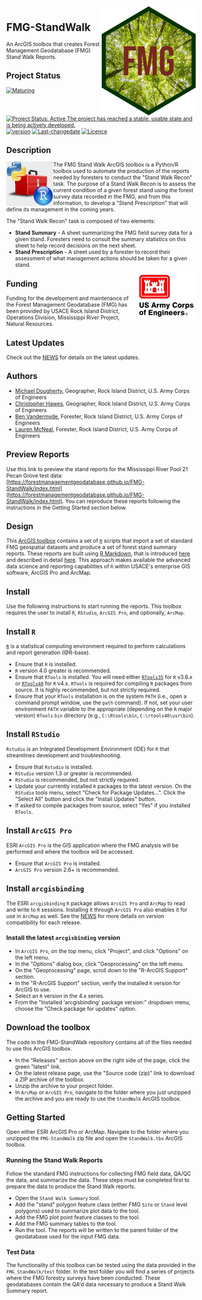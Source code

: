 <img src="docs/images/FMG-hex_3.png" width=250 align="right" />

# FMG-StandWalk 
An ArcGIS toolbox that creates Forest Management Geodatabase (FMG) Stand Walk Reports. 

## Project Status
[![Maturing](https://img.shields.io/badge/lifecycle-maturing-blue.svg)](https://www.tidyverse.org/lifecycle)
[![Project Status: Active The project has reached a stable, usable state and is being actively developed.](https://www.repostatus.org/badges/latest/active.svg)](https://www.repostatus.org/#active)
[![version](https://img.shields.io/badge/Version-0.1.7-orange.svg?style=flat-square)](commits/master)
[![Last-changedate](https://img.shields.io/badge/last%20change-2022--01--20-yellowgreen.svg)](/commits/master)
[![Licence](https://img.shields.io/badge/licence-CC0-blue.svg)](http://choosealicense.com/licenses/cc0-1.0/)

## Description

<img src="docs/images/python_r_toolbox.png" width=125 align="left"  />

The FMG Stand Walk ArcGIS toolbox is a Python/R toolbox used to automate the production of the reports needed by foresters to conduct the "Stand Walk Recon" task. The purpose of a Stand Walk Recon is to assess the current condition of a given forest stand using the forest survey data recorded in the FMG, and from this information, to develop a "Stand Prescription" that will define its management in the coming years. 

The "Stand Walk Recon" task is composed of two elements:

* **Stand Summary** - A sheet summarizing the FMG field survey data for a given stand. Foresters need to consult the summary statistics on this sheet to help record decisions on the next sheet. 
* **Stand Prescription** - A sheet used by a forester to record their assessment of what management actions should be taken for a given stand. 


<img src="docs/images/HDQLO-03_h120.jpg" align="right" />

## Funding
Funding for the development and maintenance of the Forest Management Geodatabase (FMG) has been provided by USACE Rock Island District, Operations Division, Mississippi River Project, Natural Resources. 

## Latest Updates
Check out the [NEWS](NEWS.md) for details on the latest updates. 

## Authors
* [Michael Dougherty](mailto:Michael.P.Dougherty@usace.army.mil), Geographer, Rock Island District, U.S. Army Corps of Engineers
* [Christopher Hawes](mailto:Christopher.C.Hawes@usace.army.mil), Geographer, Rock Island District, U.S. Army Corps of Engineers
* [Ben Vandermyde](mailto:Benjamin.J.Vandermyde@usace.army.mil), Forester, Rock Island District, U.S. Army Corps of Engineers
* [Lauren McNeal](mailto:Lauren.J.McNeal@usace.army.mil), Forester, Rock Island District, U.S. Army Corps of Engineers

## Preview Reports
Use this link to preview the stand reports for the Mississippi River Pool 21 Pecan Grove test data:
[https://forestmanagementgeodatabase.github.io/FMG-StandWalk/index.html](https://forestmanagementgeodatabase.github.io/FMG-StandWalk/index.html). You can reproduce these reports following the instructions in the Getting Started section below. 

## Design
This [ArcGIS toolbox](https://pro.arcgis.com/en/pro-app/help/analysis/geoprocessing/basics/use-a-custom-geoprocessing-tool.htm) contains a set of [`R`](https://cran.r-project.org/) scripts that import a set of standard FMG geospatial datasets and produce a set of forest stand summary reports. These reports are built using [R Markdown](https://rmarkdown.rstudio.com/), that is introduced [here](https://rmarkdown.rstudio.com/developer_parameterized_reports.html%23parameter_types%2F) and described in detail [here](https://bookdown.org/yihui/rmarkdown/parameterized-reports.html). This approach makes available the advanced data science and reporting capabilities of `R` within USACE's enterprise GIS software, ArcGIS Pro and ArcMap. 

## Install
Use the following instructions to start running the reports. This toolbox requires the user to install `R`, `RStudio`, `ArcGIS Pro`, and optionally, `ArcMap`.  

## Install `R`
[`R`](https://cran.r-project.org/) is a statistical computing environment required to perform calculations and report generation (@R-base).   
* Ensure that `R` is installed. 
* `R` version 4.0 greater is recommended. 
* Ensure that `RTools` is installed. You will need either  [`RTools35`](https://cran.r-project.org/bin/windows/Rtools/history.html) for `R` v3.6.x or [`RTools40`](https://cran.r-project.org/bin/windows/Rtools/) for `R` v4.x. `RTools` is required for compiling `R` packages from source. It is highly recommended, but not strictly required. 
* Ensure that your `RTools` installation is on the system `PATH` (i.e., open a command prompt window, use the `path` command). If not, set your user environment `PATH` variable to the appropriate (depending on the `R` major version) `RTools` `bin` directory (e.g., `C:\Rtools\bin`, `C:\rtools40\usr\bin`). 

## Install `RStudio`
`Rstudio` is an Integrated Development Environment (IDE) for `R` that streamlines development and troubleshooting.   
* Ensure that `Rstudio` is installed.
* `RStudio` version 1.3 or greater is recommended. 
* `RStudio` is recommended, but not strictly required. 
* Update your currently installed `R` packages to the latest version. On the `RStudio` tools menu, select "Check for Package Updates...". Click the "Select All" button and click the "Install Updates" button. 
* If asked to compile packages from source, select "Yes" if you installed `RTools`. 

## Install `ArcGIS Pro`
ESRI `ArcGIS Pro` is the GIS application where the FMG analysis will be performed and where the toolbox will be accessed.    
* Ensure that `ArcGIS Pro` is installed. 
* `ArcGIS Pro` version 2.6+ is recommended. 


## Install `arcgisbinding`
The ESRI `arcgisbinding` `R` package allows `ArcGIS Pro` and `ArcMap` to read and write to `R` sessions. Installing it through `ArcGIS Pro` also enables it for use in `ArcMap` as well. See the [NEWS](NEWS.md) for more details on version compatibility for each release.  

### Install the latest `arcgisbinding` version   
* In `ArcGIS Pro`, on the top menu, click "Project", and click "Options" on the left menu.
* In the "Options" dialog box, click "Geoprocessing" on the left menu. 
* On the "Geoprocessing" page, scroll down to the "R-ArcGIS Support" section.
* In the "R-ArcGIS Support" section, verify the installed `R` version for ArcGIS to use. 
* Select an `R` version in the 4.x series.  
* From the "Installed 'arcgisbinding' package version:" dropdown menu, choose the "Check package for updates" option. 

## Download the toolbox
The code in the FMG-StandWalk repository contains all of the files needed to use this ArcGIS toolbox.   
* In the "Releases" section above on the right side of the page, click the green "latest" link. 
* On the latest release page, use the "Source code (zip)" link to download a ZIP archive of the toolbox. 
* Unzip the archive to your project folder. 
* In `ArcMap` or `ArcGIS Pro`, navigate to the folder where you just unzipped the archive and you are ready to use the `StandWalk` ArcGIS toolbox. 

## Getting Started
Open either ESRI ArcGIS Pro or ArcMap. Navigate to the folder where you unzipped the `FMG-StandWalk` zip file and open the `StandWalk.tbx` ArcGIS toolbox.   

### Running the Stand Walk Reports
Follow the standard FMG instructions for collecting FMG field data, QA/QC the data, and summarize the data. These steps must be completed first to prepare the data to produce the Stand Walk reports.   
* Open the `Stand Walk Summary` tool. 
* Add the "stand" polygon feature class (either FMG `Site` or `Stand` level polygons) used to summarize plot data to the tool. 
* Add the FMG plot point feature classes to the tool. 
* Add the FMG summary tables to the tool.
* Run the tool. The reports will be written to the parent folder of the geodatabase used for the input FMG data. 

### Test Data
The functionality of this toolbox can be tested using the data provided in the `FMG_StandWalk/test` folder. In the test folder you will find a series of projects where the FMG forestry surveys have been conducted. These geodatabases contain the QA'd data necessary to produce a Stand Walk Summary report.   
